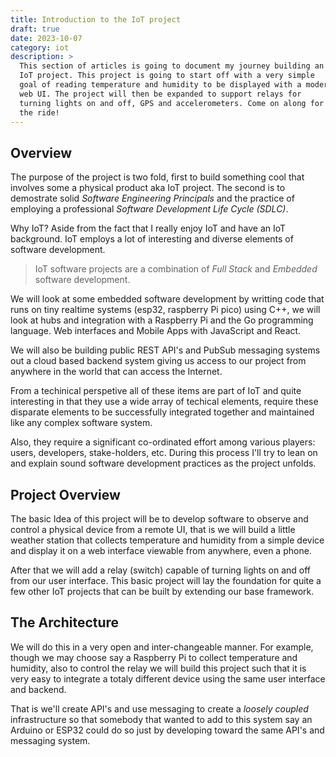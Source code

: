 ```yaml
---
title: Introduction to the IoT project
draft: true
date: 2023-10-07
category: iot
description: >
  This section of articles is going to document my journey building an
  IoT project. This project is going to start off with a very simple
  goal of reading temperature and humidity to be displayed with a modern
  web UI. The project will then be expanded to support relays for
  turning lights on and off, GPS and accelerometers. Come on along for
  the ride!
---
```


## Overview

The purpose of the project is two fold, first to build something cool
that involves some a physical product aka IoT project. The second is
to demostrate solid _Software Engineering Principals_ and the practice
of employing a professional _Software Development Life Cycle (SDLC)_.

Why IoT? Aside from the fact that I really enjoy IoT and have an IoT
background. IoT employs a lot of interesting and diverse elements of
software development.

>IoT software projects are a combination of _Full Stack_ and
>_Embedded_ software development.

We will look at some embedded software development by writting code
that runs on tiny realtime systems (esp32, raspberry Pi pico) using
C++, we will look at hubs and integration with a Raspberry Pi and the
Go programming language. Web interfaces and Mobile Apps with
JavaScript and React.

We will also be building public REST API's and PubSub messaging
systems out a cloud based backend system giving us access to our
project from anywhere in the world that can access the Internet.

From a techinical perspetive all of these items are part of IoT and
quite interesting in that they use a wide array of techical elements,
require these disparate elements to be successfully integrated
together and maintained like any complex software system.

Also, they require a significant co-ordinated effort among various
players: users, developers, stake-holders, etc.  During this process
I'll try to lean on and explain sound software development practices
as the project unfolds.

## Project Overview

The basic Idea of this project will be to develop software to observe
and control a physical device from a remote UI, that is we will build
a little weather station that collects temperature and humidity from a
simple device and display it on a web interface viewable from
anywhere, even a phone.

After that we will add a relay (switch) capable of turning lights on
and off from our user interface. This basic project will lay the
foundation for quite a few other IoT projects that can be built by
extending our base framework.

## The Architecture

We will do this in a very open and inter-changeable manner. For
example, though we may choose say a Raspberry Pi to collect
temperature and humidity, also to control the relay we will build this
project such that it is very easy to integrate a totaly different
device using the same user interface and backend.

That is we'll create API's and use messaging to create a _loosely
coupled_ infrastructure so that somebody that wanted to add to this
system say an Arduino or ESP32 could do so just by developing toward
the same API's and messaging system.


